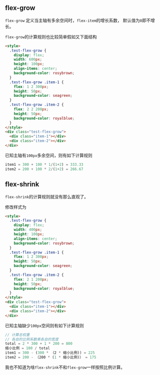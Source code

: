 ## flex-grow

`flex-grow` 定义当主轴有多余空间时，`flex-item`的增长系数， 默认值为`0`即不增长。

`flex-grow`的计算规则也比较简单假如又下面结构

~~~html
<style>
  .test-flex-grow {
    display: flex;
    width: 600px;
    height: 100px;
    align-items: center;
    background-color: rosybrown;
  }
  .test-flex-grow .item-1 {
    flex: 1 2 300px;
    height: 50px;
    background-color: seagreen;
  }
  .test-flex-grow .item-2 {
    flex: 2 2 200px;
    height: 50px;
    background-color: royalblue;
  }
</style>
<div class="test-flex-grow">
  <div class="item-1"></div>
  <div class="item-2"></div>
</div>
~~~

已知主轴有`100px`多余空间，则有如下计算规则

~~~js
item1 = 300 + 100 * 1/(1+2) = 333.33
item2 = 200 + 100 * 2/(1+2) = 266.67
~~~

## flex-shrink

`flex-shrink`的计算规则就没有那么直观了。

修改样式为

~~~html
<style>
  .test-flex-grow {
    display: flex;
    width: 400px;
    height: 100px;
    align-items: center;
    background-color: rosybrown;
  }
  .test-flex-grow .item-1 {
    flex: 1 2 300px;
    height: 50px;
    background-color: seagreen;
  }
  .test-flex-grow .item-2 {
    flex: 2 1 200px;
    height: 50px;
    background-color: royalblue;
  }
</style>
<div class="test-flex-grow">
  <div class="item-1"></div>
  <div class="item-2"></div>
</div>
~~~

已知主轴缺少`100px`空间则有如下计算规则

~~~js
// 计算总权重
// 各自的比例系数乘各自的宽度 
total = 2 * 300 + 1 * 200 = 800
缩小比例 = 100 / total
item1 = 300 - (300 * （2 * 缩小比例)) = 225
item2 = 200 - （200 * (1 * 缩小比例)） = 175
~~~

我也不知道为啥`flex-shrink`不和`flex-grow`一样按照比例计算。
